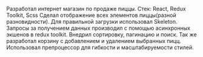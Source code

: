 Разработал интернет магазин по продаже пиццы.
Стек: React, Redux Toolkit, Scss
Сделал отображение всех элементов пиццы(разной разновидности). Для правильной загрузки использовал Skeleton. Запросы за получением  данных производил с помощью асинхронных экшенов в redux toolkit.
Внедрил сортировку, пагинацию и поиск.
Так же разработал корзину с добавлением и удалением  выбранных пицц.
Использовал препроцессор для гибкости и масштабируемости стилей.


